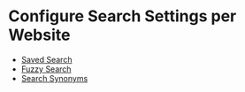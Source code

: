 # Configure Search Settings per Website

* [Saved Search](website-saved-search.md)
* [Fuzzy Search](website-fuzzy-search.md)
* [Search Synonyms](website-search-synonyms.md)
